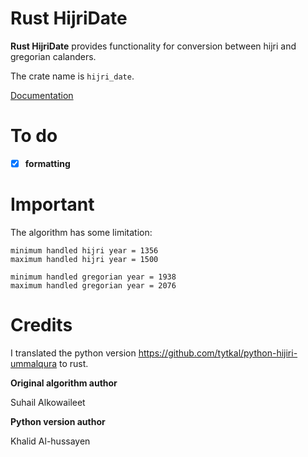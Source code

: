 # Rust HijriDate

**Rust HijriDate** provides functionality for conversion between hijri and gregorian calanders.

The crate name is `hijri_date`.

[Documentation](https://docs.rs/hijri_date/0.1.1/hijri_date/)

# To do

- [x] **formatting**

# Important

The algorithm has some limitation:

    minimum handled hijri year = 1356
    maximum handled hijri year = 1500

    minimum handled gregorian year = 1938 
    maximum handled gregorian year = 2076

# Credits
I translated the python version https://github.com/tytkal/python-hijiri-ummalqura to rust.

**Original algorithm author**

Suhail Alkowaileet 

**Python version author**

Khalid Al-hussayen

